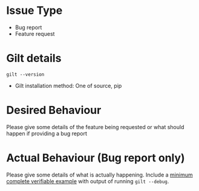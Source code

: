 # Issue Type

- Bug report
- Feature request

# Gilt details

```
gilt --version
```

- Gilt installation method: One of source, pip

# Desired Behaviour

Please give some details of the feature being requested or what
should happen if providing a bug report

# Actual Behaviour (Bug report only)

Please give some details of what is actually happening.
Include a [minimum complete verifiable example](http://stackoverflow.com/help/mcve) with
output of running `gilt --debug`.
